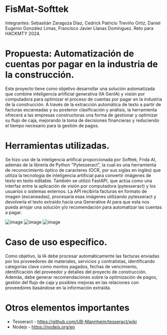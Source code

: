 # FisMat-Softtek

Integrantes: Sebastián Zaragoza Díaz, Cedrick Patricio Treviño Ortiz, Daniel Eugenio González Limas, Francisco Javier Llanas Domínguez.
Reto para HACKMTY 2024.

# Propuesta: Automatización de cuentas por pagar en la industria de la construcción.
Este proyecto tiene como objetivo desarrollar una solución automatizada que combine inteligencia artificial generativa (IA GenIA) y visión por computadora para optimizar el proceso de cuentas por pagar en la industria de la construcción. A través de la extracción automática de texto a partir de facturas escaneadas y su posterior clasificación y análisis, la herramienta ofrecerá a las empresas constructoras una forma de gestionar y optimizar su flujo de caja, mejorando la toma de decisiones financieras y reduciendo el tiempo necesario para la gestión de pagos.

# Herramientas utilizadas.
Se hizo uso de la inteligencia artifical proporcionada por Softtek, Frida AI, además de la librería de Python "Pytesseract", la cual es una herramienta de reconocimiento óptico de caracteres (OCR, por sus siglas en inglés) que utiliza la tecnología de inteligencia artificial para convertir imágenes de texto en texto editable. También se utilizó FastAPI, que actúa como una interfaz entre la aplicación de visión por computadora (pytesseract) y los usuarios o sistemas externos. La API recibiría facturas en formato de imagen (escaneadas), procesaría esas imágenes utilizando pytesseract y devolvería el texto extraído hacia una Generative AI para que esta nos pueda arrojar una solución y/o recomendación para automatizar las cuentas a pagar.

![image](https://github.com/user-attachments/assets/c2d685cb-abb8-48d1-8c46-5bd0fafc7963)
![image](https://github.com/user-attachments/assets/2ff2a230-585a-4668-b40e-23cf82a0f97a)
![image](https://github.com/user-attachments/assets/5382765b-7304-427b-8c2c-de715de9e65b)


# Caso de uso específico.
Como objetivo, la IA debe procesar automáticamente las facturas enviadas por los proveedores de materiales, servicios y contratistas, identificando categorías clave como montos pagados, fechas de vencimiento, identificación del proveedor y detalles del proyecto de construcción. Además, debe generar recomendaciones sobre la optimización de pagos, gestión del flujo de caja y posibles mejoras en las relaciones con proveedores basándose en la información extraída.

# Otros elementos importantes
* Tesseract - https://github.com/UB-Mannheim/tesseract/wiki
* Nodejs - https://nodejs.org/en
